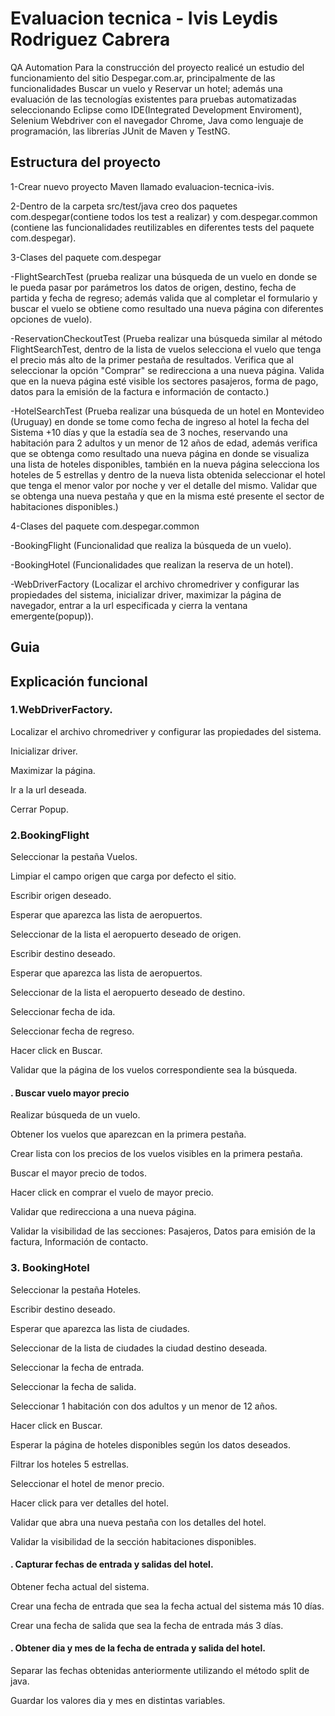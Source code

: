 # Evaluacion tecnica - Ivis Leydis Rodriguez Cabrera
QA Automation
Para la construcción del proyecto realicé un estudio del funcionamiento del sitio Despegar.com.ar, principalmente de las funcionalidades Buscar un vuelo y Reservar un hotel; además una evaluación de las tecnologías existentes para pruebas automatizadas seleccionando Eclipse como IDE(Integrated Development Enviroment), Selenium Webdriver con el navegador Chrome, Java como lenguaje de programación, las librerías JUnit de Maven y TestNG.

## Estructura del proyecto
1-Crear nuevo proyecto Maven llamado evaluacion-tecnica-ivis.

2-Dentro de la carpeta src/test/java creo dos paquetes com.despegar(contiene todos los test a realizar) y com.despegar.common (contiene las funcionalidades reutilizables en diferentes tests del paquete com.despegar).

3-Clases del paquete com.despegar

-FlightSearchTest (prueba realizar una búsqueda de un vuelo en donde se le pueda pasar por parámetros los datos de origen, destino, fecha de partida y fecha de regreso; además valida que al completar el formulario y buscar el vuelo se obtiene como resultado una nueva
página con diferentes opciones de vuelo).

-ReservationCheckoutTest (Prueba realizar una búsqueda similar al método FlightSearchTest, dentro de la lista de vuelos selecciona el vuelo que tenga el precio más alto de la primer pestaña de resultados. Verifica que al seleccionar la opción "Comprar" se redirecciona a una nueva página. Valida que en la nueva página esté visible los sectores pasajeros, forma de pago, datos para la emisión de la factura e información de contacto.)

-HotelSearchTest (Prueba realizar una búsqueda de un hotel en Montevideo (Uruguay) en donde se tome como fecha de ingreso al hotel la fecha del Sistema +10 días y que la estadía sea de 3 noches, reservando una habitación para 2 adultos y un menor de 12 años de edad, además verifica que se obtenga como resultado una nueva página en donde se visualiza una lista de hoteles disponibles, también en la nueva página selecciona los hoteles de 5 estrellas y dentro de la nueva lista obtenida seleccionar el hotel que tenga el menor valor por
noche y ver el detalle del mismo. Validar que se obtenga una nueva pestaña y que en la misma esté presente el sector de habitaciones
disponibles.)

4-Clases del paquete com.despegar.common

-BookingFlight (Funcionalidad que realiza la búsqueda de un vuelo).

-BookingHotel  (Funcionalidades que realizan la reserva de un hotel).

-WebDriverFactory (Localizar el archivo chromedriver y configurar las propiedades del sistema, inicializar driver, maximizar la página de navegador, entrar a la url especificada y cierra la ventana emergente(popup)).


## Guia 

## Explicación funcional 

### 1.WebDriverFactory.

Localizar el archivo chromedriver y configurar las propiedades del sistema. 

Inicializar driver.

Maximizar la página.

Ir a la url deseada.

Cerrar Popup.

### 2.BookingFlight

Seleccionar la pestaña Vuelos.

Limpiar el campo origen que carga por defecto el sitio.

Escribir origen deseado.

Esperar que aparezca las lista de aeropuertos.

Seleccionar de la lista el aeropuerto deseado de origen.

Escribir destino deseado.

Esperar que aparezca las lista de aeropuertos.

Seleccionar de la lista el aeropuerto deseado de destino.

Seleccionar fecha de ida.

Seleccionar fecha de regreso.

Hacer click en Buscar.

Validar que la página de los vuelos correspondiente sea la búsqueda.

#### . Buscar vuelo mayor precio

Realizar búsqueda de un vuelo.

Obtener los vuelos que aparezcan en la primera pestaña.

Crear lista con los precios de los vuelos visibles en la primera pestaña.

Buscar el mayor precio de todos.

Hacer click en comprar  el vuelo de mayor precio.

Validar que redirecciona a una nueva página.

Validar la visibilidad de las secciones: Pasajeros, Datos para emisión de la factura, Información de contacto.

### 3. BookingHotel

Seleccionar la pestaña Hoteles.

Escribir destino deseado.

Esperar que aparezca las lista de ciudades.

Seleccionar de la lista de ciudades la ciudad destino deseada.

Seleccionar la fecha de entrada.

Seleccionar la fecha de salida.

Seleccionar 1 habitación con dos adultos y un menor de 12 años.

Hacer click en Buscar.

Esperar la página de hoteles disponibles según los datos deseados.

Filtrar los hoteles 5 estrellas.

Seleccionar el hotel de menor precio.

Hacer click para ver detalles del hotel.

Validar que abra una nueva pestaña con los detalles del hotel.

Validar la visibilidad de la sección habitaciones disponibles.

#### . Capturar fechas de entrada y salidas del hotel.

Obtener fecha actual del sistema.

Crear una fecha de entrada que sea la fecha actual del sistema más 10 días.

Crear una fecha de salida que sea la fecha de entrada más 3 días.

#### . Obtener dia y mes de la fecha de entrada y salida del hotel.

Separar las fechas obtenidas anteriormente utilizando el método split de java.

Guardar los valores dia y mes en distintas variables.


